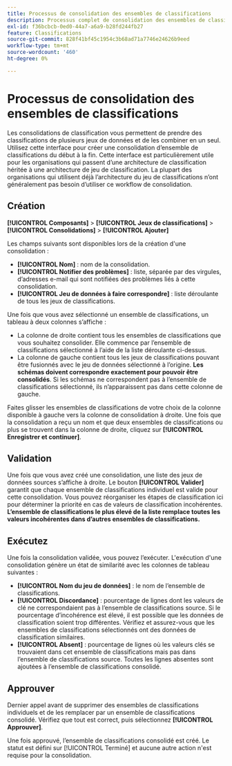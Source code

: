 ```yaml
---
title: Processus de consolidation des ensembles de classifications
description: Processus complet de consolidation des ensembles de classifications.
exl-id: f36bcbcb-0ed0-44a7-a6a9-b28fd244fb27
feature: Classifications
source-git-commit: 828f41bf45c1954c3b68ad71a7746e24626b9eed
workflow-type: tm+mt
source-wordcount: '460'
ht-degree: 0%

---
```


# Processus de consolidation des ensembles de classifications

Les consolidations de classification vous permettent de prendre des classifications de plusieurs jeux de données et de les combiner en un seul. Utilisez cette interface pour créer une consolidation d’ensemble de classifications du début à la fin. Cette interface est particulièrement utile pour les organisations qui passent d’une architecture de classification héritée à une architecture de jeu de classification. La plupart des organisations qui utilisent déjà l’architecture du jeu de classifications n’ont généralement pas besoin d’utiliser ce workflow de consolidation.

## Création

**[!UICONTROL Composants]** > **[!UICONTROL Jeux de classifications]** > **[!UICONTROL Consolidations]** > **[!UICONTROL Ajouter]**

Les champs suivants sont disponibles lors de la création d&#39;une consolidation :

* **[!UICONTROL Nom]** : nom de la consolidation.
* **[!UICONTROL Notifier des problèmes]** : liste, séparée par des virgules, d’adresses e-mail qui sont notifiées des problèmes liés à cette consolidation.
* **[!UICONTROL Jeu de données à faire correspondre]** : liste déroulante de tous les jeux de classifications.

Une fois que vous avez sélectionné un ensemble de classifications, un tableau à deux colonnes s’affiche :

* La colonne de droite contient tous les ensembles de classifications que vous souhaitez consolider. Elle commence par l’ensemble de classifications sélectionné à l’aide de la liste déroulante ci-dessus.
* La colonne de gauche contient tous les jeux de classifications pouvant être fusionnés avec le jeu de données sélectionné à l’origine. **Les schémas doivent correspondre exactement pour pouvoir être consolidés**. Si les schémas ne correspondent pas à l’ensemble de classifications sélectionné, ils n’apparaissent pas dans cette colonne de gauche.

Faites glisser les ensembles de classifications de votre choix de la colonne disponible à gauche vers la colonne de consolidation à droite. Une fois que la consolidation a reçu un nom et que deux ensembles de classifications ou plus se trouvent dans la colonne de droite, cliquez sur **[!UICONTROL Enregistrer et continuer]**.

## Validation

Une fois que vous avez créé une consolidation, une liste des jeux de données sources s’affiche à droite. Le bouton **[!UICONTROL Valider]** garantit que chaque ensemble de classifications individuel est valide pour cette consolidation. Vous pouvez réorganiser les étapes de classification ici pour déterminer la priorité en cas de valeurs de classification incohérentes. **L’ensemble de classifications le plus élevé de la liste remplace toutes les valeurs incohérentes dans d’autres ensembles de classifications.**

## Exécutez

Une fois la consolidation validée, vous pouvez l’exécuter. L&#39;exécution d&#39;une consolidation génère un état de similarité avec les colonnes de tableau suivantes :

* **[!UICONTROL Nom du jeu de données]** : le nom de l’ensemble de classifications.
* **[!UICONTROL Discordance]** : pourcentage de lignes dont les valeurs de clé ne correspondaient pas à l’ensemble de classifications source. Si le pourcentage d’incohérence est élevé, il est possible que les données de classification soient trop différentes. Vérifiez et assurez-vous que les ensembles de classifications sélectionnés ont des données de classification similaires.
* **[!UICONTROL Absent]** : pourcentage de lignes où les valeurs clés se trouvaient dans cet ensemble de classifications mais pas dans l’ensemble de classifications source. Toutes les lignes absentes sont ajoutées à l’ensemble de classifications consolidé.

## Approuver

Dernier appel avant de supprimer des ensembles de classifications individuels et de les remplacer par un ensemble de classifications consolidé. Vérifiez que tout est correct, puis sélectionnez **[!UICONTROL Approuver]**.

Une fois approuvé, l’ensemble de classifications consolidé est créé. Le statut est défini sur [!UICONTROL Terminé] et aucune autre action n&#39;est requise pour la consolidation.
